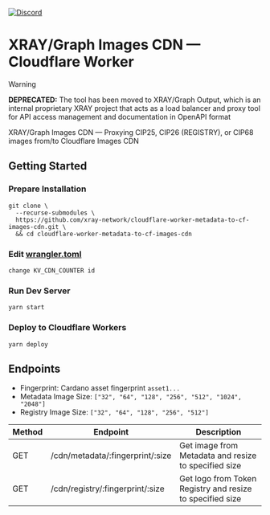 <a href="https://discord.gg/WhZmm46APN"><img alt="Discord" src="https://img.shields.io/discord/852538978946383893?style=for-the-badge&logo=discord&label=Discord&labelColor=%231940ED&color=%233FCB9B"></a>

# XRAY/Graph Images CDN — Cloudflare Worker

> [!WARNING]
> **DEPRECATED:** The tool has been moved to XRAY/Graph Output, which is an internal proprietary XRAY project that acts as a load balancer and proxy tool for API access management and documentation in OpenAPI format

XRAY/Graph Images CDN — Proxying CIP25, CIP26 (REGISTRY), or CIP68 images from/to Cloudflare Images CDN

## Getting Started
### Prepare Installation

``` console
git clone \
  --recurse-submodules \
  https://github.com/xray-network/cloudflare-worker-metadata-to-cf-images-cdn.git \
  && cd cloudflare-worker-metadata-to-cf-images-cdn
```

### Edit [wrangler.toml](https://github.com/xray-network/cloudflare-worker-metadata-to-cf-images-cdn/blob/main/wrangler.toml)

```
change KV_CDN_COUNTER id
```

### Run Dev Server

```
yarn start
```

### Deploy to Cloudflare Workers

```
yarn deploy
```

## Endpoints

* Fingerprint: Cardano asset fingerprint `asset1...`
* Metadata Image Size: `["32", "64", "128", "256", "512", "1024", "2048"]`
* Registry Image Size: `["32", "64", "128", "256", "512"]`

| Method | Endpoint | Description |
| --- | --- | --- |
| GET | /cdn/metadata/:fingerprint/:size | Get image from Metadata and resize to specified size |
| GET | /cdn/registry/:fingerprint/:size | Get logo from Token Registry and resize to specified size |
